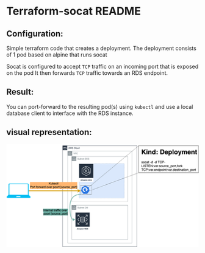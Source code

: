 # Terraform-socat README

## Configuration:
Simple terraform code that creates a deployment.
The deployment consists of 1 pod based on alpine that runs socat 

Socat is configured to accept `TCP` traffic on an incoming port that is exposed on the pod
It then forwards `TCP` traffic towards an RDS endpoint.

## Result:
You can port-forward to the resulting pod(s) using `kubectl` and use a local database client to interface with the RDS instance.

## visual representation:
![](./_images/socat.png)
